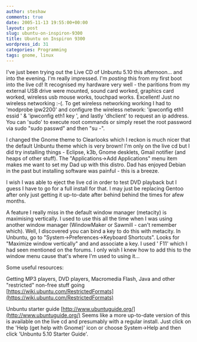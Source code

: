 ```yaml
---
author: steshaw
comments: true
date: 2005-11-13 19:55:00+00:00
layout: post
slug: ubuntu-on-inspiron-9300
title: Ubuntu on Inspiron 9300
wordpress_id: 31
categories: Programming
tags: gnome, linux
---
```


I've just been trying out the Live CD of Unbuntu 5.10 this afternoon... and into the evening. I'm really impressed. I'm *posting* this from my first boot into the live cd! It recognised my hardware very well - the paritions from my external USB drive were mounted, sound card worked, graphics card worked, wireless usb mouse works, touchpad works. Excellent! Just no wireless networking :-(. To get wireless networking working I had to 'modprobe ipw2200' and configure the wireless network: 'ipwconfig eth1 essid ' & 'ipwconfig eth1 key ', and lastly 'dhclient' to request an ip address. You can 'sudo' to execute root commands or simply reset the root password via sudo "sudo passwd" and then "su -".

I changed the Gnome theme to Clearlooks which I reckon is much nicer that the default Unbuntu theme which is very brown! I'm only on the live cd but I did try installing things - Eclipse, k3b, Gnome desklets, Gmail notifier (and heaps of other stuff). The "Applications->Add Applications" menu item makes me want to set my Dad up with this distro. Dad has enjoyed Debian in the past but installing software was painful - this is a breeze.

I wish I was able to eject the live cd in order to test DVD playback but I guess I have to go for a full install for that. I may just be replacing Gentoo after only just getting it up-to-date after behind behind the times for afew months.

A feature I really miss in the default window manager (metacity) is maximising vertically. I used to use this all the time when I was using another window manager (WindowMaker or Sawmill - can't remember which). Well, I discovered you can bind a key to do this with metacity. In Unbuntu, go to  "System->Preferences->Keyboard Shortcuts". Looks for "Maximize window vertically" and and associate a key. I used ' F11' which I had seen mentioned on the forums. I only wish I knew how to add this to the window menu cause that's where I'm used to using it...

Some useful resources:

Getting MP3 players, DVD players, Macromedia Flash, Java and other "restricted" non-free stuff going
[https://wiki.ubuntu.com/RestrictedFormats](https://wiki.ubuntu.com/RestrictedFormats)

Unbuntu starter guide
[http://www.ubuntuguide.org/](http://www.ubuntuguide.org/)
Seems like a more up-to-date version of this is available on the live cd and presumably with a regular install. Just click on the 'Help (get help with Gnome)' icon or choose System->Help and then click 'Unbuntu 5.10 Starter Guide'.
